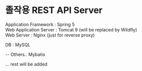 # 졸작용 REST API Server

Application Framework  : Spring 5 <br>
Web Application Server : Tomcat 9 (will be replaced by Wildfly)<br>
Web Server			   : Nginx (just for reverse proxy)<br>


DB : MySQL  


-- Others.. 
Mybatis

... rest will be added
